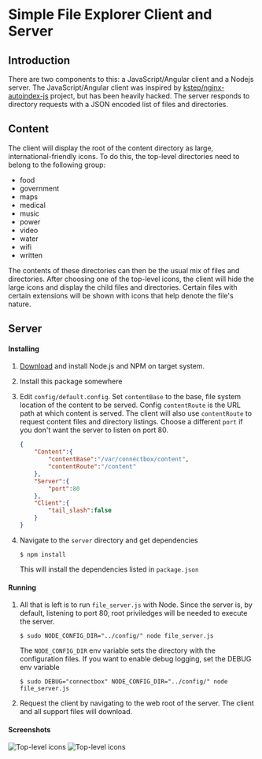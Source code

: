 Simple File Explorer Client and Server
======================================

Introduction
------------
There are two components to this:  a JavaScript/Angular client and a Nodejs server. The JavaScript/Angular client was inspired by [kstep/nginx-autoindex-js](https://github.com/kstep/nginx-autoindex-js) project, but has been heavily hacked. The server responds to directory requests with a JSON encoded list of files and directories.

Content
-------
The client will display the root of the content directory as large, international-friendly icons. To do this, the top-level directories need to belong to the following group:
* food
* government
* maps
* medical
* music
* power
* video
* water
* wifi
* written

The contents of these directories can then be the usual mix of files and directories. After choosing one of the top-level icons, the client will hide the large icons and display the child files and directories. Certain files with certain extensions will be shown with icons that help denote the file's nature.

Server
------

#### Installing
1. [Download](https://nodejs.org/en/) and install Node.js and NPM on target system.
1. Install this package somewhere
1. Edit `config/default.config`. Set `contentBase` to the base, file system location of the content to be served. Config `contentRoute` is the URL path at which content is served. The client will also use `contentRoute` to request content files and directory listings. Choose a different `port` if you don't want the server to listen on port 80.

	```json
	{
		"Content":{
			"contentBase":"/var/connectbox/content",
			"contentRoute":"/content"
		},
		"Server":{
			"port":80
		},
		"Client":{
			"tail_slash":false
		}
	}
	```
1. Navigate to the `server` directory and get dependencies

	```shell
	$ npm install
	```
	This will install the dependencies listed in `package.json`

#### Running
1. All that is left is to run `file_server.js` with Node. Since the server is, by default, listening to port 80, root priviledges will be needed to execute the server.

	```shell
	$ sudo NODE_CONFIG_DIR="../config/" node file_server.js
	```
	The `NODE_CONFIG_DIR` env variable sets the directory with the configuration files. If you want to enable debug logging, set the DEBUG env variable

	```shell
	$ sudo DEBUG="connectbox" NODE_CONFIG_DIR="../config/" node file_server.js
	```
1. Request the client by navigating to the web root of the server. The client and all support files will download.

#### Screenshots
![Top-level icons](https://dl.dropboxusercontent.com/u/11739650/connect_box_1.png)
![Top-level icons](https://dl.dropboxusercontent.com/u/11739650/connect_box_2.png)
